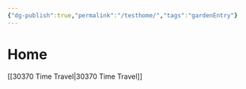 ```yaml
---
{"dg-publish":true,"permalink":"/testhome/","tags":"gardenEntry"}
---
```


# Home

[[30370 Time Travel\|30370 Time Travel]]

